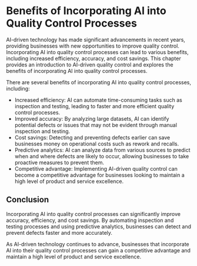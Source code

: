 Benefits of Incorporating AI into Quality Control Processes
=================================================================================================================

AI-driven technology has made significant advancements in recent years, providing businesses with new opportunities to improve quality control. Incorporating AI into quality control processes can lead to various benefits, including increased efficiency, accuracy, and cost savings. This chapter provides an introduction to AI-driven quality control and explores the benefits of incorporating AI into quality control processes.

There are several benefits of incorporating AI into quality control processes, including:

* Increased efficiency: AI can automate time-consuming tasks such as inspection and testing, leading to faster and more efficient quality control processes.
* Improved accuracy: By analyzing large datasets, AI can identify potential defects or issues that may not be evident through manual inspection and testing.
* Cost savings: Detecting and preventing defects earlier can save businesses money on operational costs such as rework and recalls.
* Predictive analytics: AI can analyze data from various sources to predict when and where defects are likely to occur, allowing businesses to take proactive measures to prevent them.
* Competitive advantage: Implementing AI-driven quality control can become a competitive advantage for businesses looking to maintain a high level of product and service excellence.

Conclusion
----------

Incorporating AI into quality control processes can significantly improve accuracy, efficiency, and cost savings. By automating inspection and testing processes and using predictive analytics, businesses can detect and prevent defects faster and more accurately.

As AI-driven technology continues to advance, businesses that incorporate AI into their quality control processes can gain a competitive advantage and maintain a high level of product and service excellence.
